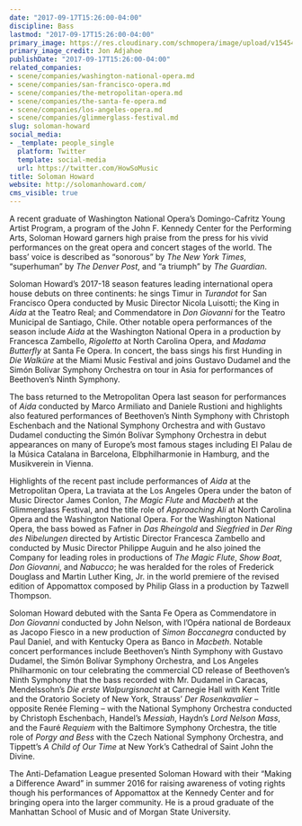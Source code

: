 ```yaml
---
date: "2017-09-17T15:26:00-04:00"
discipline: Bass
lastmod: "2017-09-17T15:26:00-04:00"
primary_image: https://res.cloudinary.com/schmopera/image/upload/v1545409169/media/webhook-uploads/1505676035586/Soloman-Howard-2-photo-credit-Jon-Adjahoe.jpg.jpg
primary_image_credit: Jon Adjahoe
publishDate: "2017-09-17T15:26:00-04:00"
related_companies:
- scene/companies/washington-national-opera.md
- scene/companies/san-francisco-opera.md
- scene/companies/the-metropolitan-opera.md
- scene/companies/the-santa-fe-opera.md
- scene/companies/los-angeles-opera.md
- scene/companies/glimmerglass-festival.md
slug: soloman-howard
social_media:
- _template: people_single
  platform: Twitter
  template: social-media
  url: https://twitter.com/HowSoMusic
title: Soloman Howard
website: http://solomanhoward.com/
cms_visible: true
---
```


A recent graduate of Washington National Opera’s Domingo-Cafritz Young Artist Program, a program of the John F. Kennedy Center for the Performing Arts, Soloman Howard garners high praise from the press for his vivid performances on the great opera and concert stages of the world.  The bass’ voice is described as “sonorous” by *The New York Times*, “superhuman” by *The Denver Post*, and “a triumph” by *The Guardian*.

Soloman Howard’s 2017-18 season features leading international opera house debuts on three continents: he sings Timur in *Turandot* for San Francisco Opera conducted by Music Director Nicola Luisotti; the King in *Aida* at the Teatro Real; and Commendatore in *Don Giovanni* for the Teatro Municipal de Santiago, Chile.  Other notable opera performances of the season include *Aida* at the Washington National Opera in a production by Francesca Zambello, *Rigoletto* at North Carolina Opera, and *Madama Butterfly* at Santa Fe Opera.  In concert, the bass sings his first Hunding in *Die Walküre* at the Miami Music Festival and joins Gustavo Dudamel and the Simón Bolívar Symphony Orchestra on tour in Asia for performances of Beethoven’s Ninth Symphony.

The bass returned to the Metropolitan Opera last season for performances of *Aida* conducted by Marco Armiliato and Daniele Rustioni and highlights also featured performances of Beethoven’s Ninth Symphony with Christoph Eschenbach and the National Symphony Orchestra and with Gustavo Dudamel conducting the Simón Bolívar Symphony Orchestra in debut appearances on many of Europe’s most famous stages including El Palau de la Música Catalana in Barcelona, Elbphilharmonie in Hamburg, and the Musikverein in Vienna.

Highlights of the recent past include performances of *Aida* at the Metropolitan Opera, La traviata at the Los Angeles Opera under the baton of Music Director James Conlon, *The Magic Flute* and *Macbeth* at the Glimmerglass Festival, and the title role of *Approaching Ali* at North Carolina Opera and the Washington National Opera.  For the Washington National Opera, the bass bowed as Fafner in *Das Rheingold* and *Siegfried* in *Der Ring des Nibelungen* directed by Artistic Director Francesca Zambello and conducted by Music Director Philippe Auguin and he also joined the Company for leading roles in productions of *The Magic Flute*, *Show Boat*, *Don Giovanni*, and *Nabucco*; he was heralded for the roles of Frederick Douglass and Martin Luther King, Jr. in the world premiere of the revised edition of Appomattox composed by Philip Glass in a production by Tazwell Thompson.  

Soloman Howard debuted with the Santa Fe Opera as Commendatore in *Don Giovanni* conducted by John Nelson, with l’Opéra national de Bordeaux as Jacopo Fiesco in a new production of *Simon Boccanegra* conducted by Paul Daniel, and with Kentucky Opera as Banco in *Macbeth*.  Notable concert performances include Beethoven’s Ninth Symphony with Gustavo Dudamel, the Simón Bolívar Symphony Orchestra, and Los Angeles Philharmonic on tour celebrating the commercial CD release of Beethoven’s Ninth Symphony that the bass recorded with Mr. Dudamel in Caracas, Mendelssohn’s *Die erste Walpurgisnacht* at Carnegie Hall with Kent Tritle and the Oratorio Society of New York, Strauss’ *Der Rosenkavalier* – opposite Renée Fleming – with the National Symphony Orchestra conducted by Christoph Eschenbach, Handel’s *Messiah*, Haydn’s *Lord Nelson Mass*, and the Fauré *Requiem* with the Baltimore Symphony Orchestra, the title role of *Porgy and Bess* with the Czech National Symphony Orchestra, and Tippett’s *A Child of Our Time* at New York’s Cathedral of Saint John the Divine.

The Anti-Defamation League presented Soloman Howard with their “Making a Difference Award” in summer 2016 for raising awareness of voting rights though his performances of Appomattox at the Kennedy Center and for bringing opera into the larger community.  He is a proud graduate of the Manhattan School of Music and of Morgan State University. 
